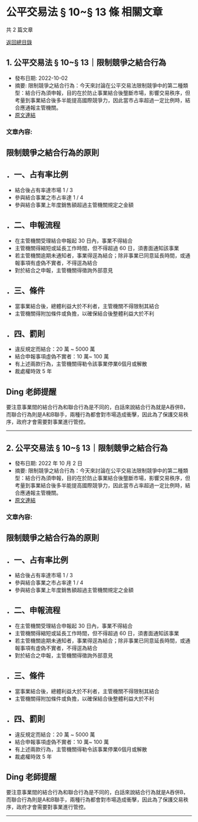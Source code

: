 # 公平交易法 § 10~§ 13 條 相關文章

共 2 篇文章

[返回總目錄](00_總目錄.md)

## 1. 公平交易法 § 10~§ 13｜限制競爭之結合行為

- 發布日期: 2022-10-02
- 摘要: 限制競爭之結合行為：今天來討論在公平交易法限制競爭中的第二種類型：結合行為須申報，目的在於防止事業結合後壟斷市場，影響交易秩序，但考量到事業結合後多半能提高國際競爭力，因此當市占率超過一定比例時，結合應通報主管機關。
- [原文連結](https://www.jasper-realestate.com/%e9%99%90%e5%88%b6%e7%ab%b6%e7%88%ad%e4%b9%8b%e7%b5%90%e5%90%88%e8%a1%8c%e7%82%ba/)

### 文章內容:

## 限制競爭之結合行為的原則

## ．一、占有率比例

- 結合後占有率達市場 1 / 3
- 參與結合事業之市占率達 1 / 4
- 參與結合事業上年度銷售額超過主管機關規定之金額

## ．二、申報流程

- 在主管機關受理結合申報起 30 日內，事業不得結合
- 主管機關得縮短或延長工作時間，但不得超過 60 日，須書面通知該事業
- 若主管機關逾期未通知者，事業得逕為結合；除非事業已同意延長時間，或通報事項有虛偽不實者，不得逕為結合
- 對於結合之申報，主管機關得徵詢外部意見

## ．三、條件

- 當事業結合後，總體利益大於不利者，主管機關不得限制其結合
- 主管機關得附加條件或負擔，以確保結合後整體利益大於不利

## ．四、罰則

- 違反規定而結合：20 萬 ~ 5000 萬
- 結合申報事項虛偽不實者：10 萬~ 100 萬
- 有上述兩款行為，主管機關得勒令該事業停業6個月或解散
- 裁處權時效 5 年

## Ding 老師提醒

要注意事業間的結合行為和聯合行為是不同的，白話來說結合行為就是A吞併B，而聯合行為則是A和B聯手，兩種行為都會對市場造成衝擊，因此為了保護交易秩序，政府才會需要對事業進行管控。

---

## 2. 公平交易法 § 10~§ 13｜限制競爭之結合行為

- 發布日期: 2022 年 10 月 2 日
- 摘要: 限制競爭之結合行為：今天來討論在公平交易法限制競爭中的第二種類型：結合行為須申報，目的在於防止事業結合後壟斷市場，影響交易秩序，但考量到事業結合後多半能提高國際競爭力，因此當市占率超過一定比例時，結合應通報主管機關。
- [原文連結](https://www.jasper-realestate.com/%e9%99%90%e5%88%b6%e7%ab%b6%e7%88%ad%e4%b9%8b%e7%b5%90%e5%90%88%e8%a1%8c%e7%82%ba/)

### 文章內容:

## 限制競爭之結合行為的原則

## ．一、占有率比例

- 結合後占有率達市場 1 / 3
- 參與結合事業之市占率達 1 / 4
- 參與結合事業上年度銷售額超過主管機關規定之金額

## ．二、申報流程

- 在主管機關受理結合申報起 30 日內，事業不得結合
- 主管機關得縮短或延長工作時間，但不得超過 60 日，須書面通知該事業
- 若主管機關逾期未通知者，事業得逕為結合；除非事業已同意延長時間，或通報事項有虛偽不實者，不得逕為結合
- 對於結合之申報，主管機關得徵詢外部意見

## ．三、條件

- 當事業結合後，總體利益大於不利者，主管機關不得限制其結合
- 主管機關得附加條件或負擔，以確保結合後整體利益大於不利

## ．四、罰則

- 違反規定而結合：20 萬 ~ 5000 萬
- 結合申報事項虛偽不實者：10 萬~ 100 萬
- 有上述兩款行為，主管機關得勒令該事業停業6個月或解散
- 裁處權時效 5 年

## Ding 老師提醒

要注意事業間的結合行為和聯合行為是不同的，白話來說結合行為就是A吞併B，而聯合行為則是A和B聯手，兩種行為都會對市場造成衝擊，因此為了保護交易秩序，政府才會需要對事業進行管控。

---

